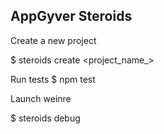 AppGyver Steroids
-----------------

Create a new project

  $ steroids create <project_name_>


Run tests
  $ npm test

Launch weinre

  $ steroids debug
